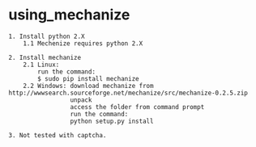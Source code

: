 # using_mechanize
    1. Install python 2.X
        1.1 Mechenize requires python 2.X
    
    2. Install mechanize
        2.1 Linux:
            run the command:
            $ sudo pip install mechanize
        2.2 Windows: download mechanize from http://wwwsearch.sourceforge.net/mechanize/src/mechanize-0.2.5.zip
                     unpack
                     access the folder from command prompt
                     run the command:
                     python setup.py install
    
    3. Not tested with captcha.
